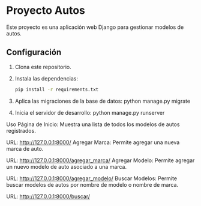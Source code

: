 # Proyecto Autos

Este proyecto es una aplicación web Django para gestionar modelos de autos.

## Configuración

1. Clona este repositorio.

2. Instala las dependencias:

   ```bash
   pip install -r requirements.txt

3. Aplica las migraciones de la base de datos:
    python manage.py migrate

4. Inicia el servidor de desarrollo:
    python manage.py runserver

Uso
Página de Inicio: Muestra una lista de todos los modelos de autos registrados.

URL: http://127.0.0.1:8000/
Agregar Marca: Permite agregar una nueva marca de auto.

URL: http://127.0.0.1:8000/agregar_marca/
Agregar Modelo: Permite agregar un nuevo modelo de auto asociado a una marca.

URL: http://127.0.0.1:8000/agregar_modelo/
Buscar Modelos: Permite buscar modelos de autos por nombre de modelo o nombre de marca.

URL: http://127.0.0.1:8000/buscar/